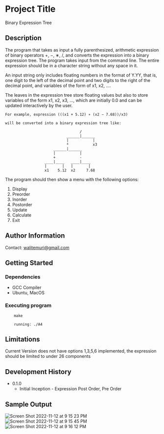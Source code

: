 # Project Title

Binary Expression Tree 

## Description

The program that takes as input a fully parenthesized, arithmetic expression of
binary operators +, −, ∗, /, and converts the expression into a binary expression tree. The
program takes input from the command line. The entire expression should be in a
character string without any space in it.

An input string only includes floating numbers in the format of Y.YY, that is, one digit to the
left of the decimal point and two digits to the right of the decimal point, and variables of the
form of x1, x2, ....

The leaves in the expression tree store floating values but also to store variables of the form 
x1, x2, x3, ..., which are initially 0.0 and can be updated interactively by the user. 

```
For example, expression (((x1 + 5.12) ∗ (x2 − 7.68))/x3)

will be converted into a binary expression tree like:

                                  /
                            ______|______
                            |           |
                            *           x3
                      ______|______
                      |           |
                      +           -
                  ____|____   ____|____
                  |       |   |       |
                  x1    5.12  x2     7.68
```

The program should then show a menu with the following options:
1. Display
2. Preorder
3. Inorder
4. Postorder
5. Update
6. Calculate
7. Exit

## Author Information

Contact: walitemuri@gmail.com

## Getting Started

### Dependencies

* GCC Compiler
* Ubuntu, MacOS

### Executing program 

```
    make
```

```
    running: ./A4
```
## Limitations

Current Version does not have options 1,3,5,6 implemented, the expression should be limited to under 26 components

## Development History

* 0.1.0
    * Initial Inception - Expression Post Order, Pre Order 

## Sample Output
![Screen Shot 2022-11-12 at 9 15 23 PM](https://user-images.githubusercontent.com/108627530/201502484-cd58615a-d0f3-45dd-a43c-572fd3178230.png)
![Screen Shot 2022-11-12 at 9 15 45 PM](https://user-images.githubusercontent.com/108627530/201502497-207a0ac3-491c-4450-bfd1-173f0c88fdf0.png)
![Screen Shot 2022-11-12 at 9 16 12 PM](https://user-images.githubusercontent.com/108627530/201502492-43a87df8-03a2-4bf3-b5c6-3df10626da85.png)

